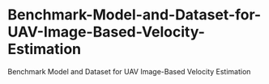 # Benchmark-Model-and-Dataset-for-UAV-Image-Based-Velocity-Estimation
Benchmark Model and Dataset for UAV Image-Based Velocity Estimation
